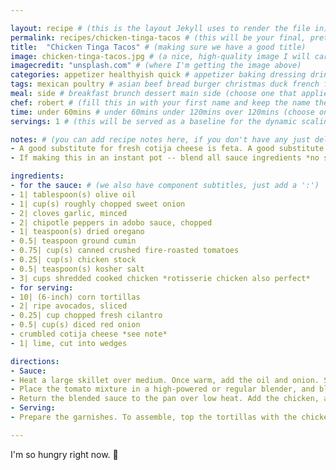```yaml
---

layout: recipe # (this is the layout Jekyll uses to render the file in)
permalink: recipes/chicken-tinga-tacos # (this will be your final, pretty URL)
title:  "Chicken Tinga Tacos" # (making sure we have a good title)
image: chicken-tinga-tacos.jpg # (a nice, high-quality image I will carefully select for you)
imagecredit: "unsplash.com" # (where I'm getting the image above)
categories: appetizer healthyish quick # appetizer baking dressing drink grill healthyish marinade oven pickling quick raw salad sandwich sauce snack soup
tags: mexican poultry # asian beef bread burger christmas duck french fruit indian italian mexican nuts pasta pork poultry rice seafood thanksgiving vegetarian
meal: side # breakfast brunch dessert main side (choose one that applies)
chef: robert # (fill this in with your first name and keep the name the same for all your recipes, since each chef has his own collection of recipes)
time: under 60mins # under 60mins under 120mins over 120mins (choose one that applies)
servings: 1 # (this will be served as a baseline for the dynamic scaling)

notes: # (you can add recipe notes here, if you don't have any just delete this whole section and it won't be processed)
- A good substitute for fresh cotija cheese is feta. A good substitute for aged cotija cheese is Parmeggiano Regiano or Pecorino Romano.
- If making this in an instant pot -- blend all sauce ingredients *no saute needed*. Add sauce to instant pot along with about a pound of chicken breasts. Cook on high pressure for 10 minutes. Shred the chicken in sauce and serve.

ingredients:
- for the sauce: # (we also have component subtitles, just add a ':') 
- 1| tablespoon(s) olive oil
- 1| cup(s) roughly chopped sweet onion
- 2| cloves garlic, minced
- 2| chipotle peppers in adobo sauce, chopped
- 1| teaspoon(s) dried oregano
- 0.5| teaspoon ground cumin
- 0.75| cup(s) canned crushed fire-roasted tomatoes
- 0.25| cup(s) chicken stock
- 0.5| teaspoon(s) kosher salt
- 3| cups shredded cooked chicken *rotisserie chicken also perfect*
- for serving:
- 10| (6-inch) corn tortillas
- 2| ripe avocados, sliced
- 0.25| cup chopped fresh cilantro
- 0.5| cup(s) diced red onion
- crumbled cotija cheese *see note*
- 1| lime, cut into wedges

directions:
- Sauce:
- Heat a large skillet over medium. Once warm, add the oil and onion. Sauté for 4 minutes or until tender, stirring occasionally. Add in the garlic and cook for 30 seconds more. Stir in the chipotles, oregano, and cumin, and toast for 1 minute. Add in the tomatoes, stock, and salt. Bring to a simmer, and cook for 7 minutes.
- Place the tomato mixture in a high-powered or regular blender, and blend until smooth.
- Return the blended sauce to the pan over low heat. Add the chicken, and cook for 5 minutes. Taste and add more salt or even an egg if necessary.
- Serving: 
- Prepare the garnishes. To assemble, top the tortillas with the chicken and garnish with the avocado slices, cilantro, red onion, and cotija. Serve with a lime wedge for squeezing.

--- 
```

<!-- Below is the description, just write what you want or leave it empty 😁 -->
I'm so hungry right now. 🔪 